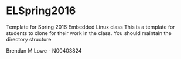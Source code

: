# ELSpring2016
Template for Spring 2016 Embedded Linux class
This is a template for students to clone for their work in the class. You should maintain the directory structure


Brendan M Lowe - N00403824
